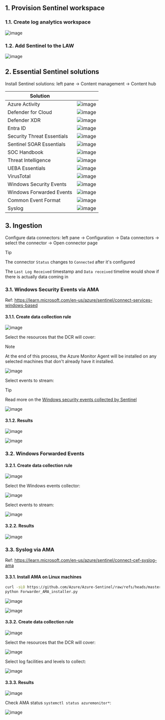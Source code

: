 ## 1. Provision Sentinel workspace

### 1.1. Create log analytics workspace

![image](https://github.com/user-attachments/assets/e2e98189-ce6c-4398-b05d-285a93ca5740)

### 1.2. Add Sentinel to the LAW

![image](https://github.com/user-attachments/assets/634941ff-871e-4fdf-ad39-46443fc3f039)

## 2. Essential Sentinel solutions

Install Sentinel solutions: left pane → Content management → Content hub

|Solution||
|---|---|
|Azure Activity|![image](https://github.com/user-attachments/assets/13706142-b82a-435a-8db9-6ca56762005c)|
|Defender for Cloud|![image](https://github.com/user-attachments/assets/5bc87714-192e-4355-bc17-064bf117081b)|
|Defender XDR|![image](https://github.com/user-attachments/assets/9b53ad74-3b19-4cde-8dc1-504c2350c441)|
|Entra ID|![image](https://github.com/user-attachments/assets/ecca831e-2d19-4716-b91e-e83cdae1c0df)|
|Security Threat Essentials|![image](https://github.com/user-attachments/assets/27376d78-0b58-4cd7-a818-584106eaedcc)|
|Sentinel SOAR Essentials|![image](https://github.com/user-attachments/assets/35ca6fbd-d58e-4d85-ad8d-b4ec3c1ac540)|
|SOC Handbook|![image](https://github.com/user-attachments/assets/ae730724-5078-48d9-b399-459192284b9b)|
|Threat Intelligence|![image](https://github.com/user-attachments/assets/02a7f848-b55e-447a-9962-81676ff8923b)|
|UEBA Essentials|![image](https://github.com/user-attachments/assets/9d9a441e-5c30-42db-b2b5-66a16e09a20a)|
|VirusTotal|![image](https://github.com/user-attachments/assets/47b36ab1-bd96-4f91-9242-465aabf16fb8)|
|Windows Security Events|![image](https://github.com/user-attachments/assets/bb179103-1e4d-4d0d-9bac-22033ea747e1)|
|Windows Forwarded Events|![image](https://github.com/user-attachments/assets/e0dbbec8-c6c3-4471-95d0-24e41fb2ffb4)|
|Common Event Format|![image](https://github.com/user-attachments/assets/c1cad278-2634-4628-b104-553c614c1e4e)|
|Syslog|![image](https://github.com/user-attachments/assets/024c1f44-769b-4ac9-946f-7785424c2844)|

## 3. Ingestion

Configure data connectors: left pane → Configuration → Data connectors → select the connector → Open connector page

> [!Tip]
>
> The connector `Status` changes to `Connected` after it's configured
>
> The `Last Log Received` timestamp and `Data received` timeline would show if there is actually data coming in

### 3.1. Windows Security Events via AMA

Ref: https://learn.microsoft.com/en-us/azure/sentinel/connect-services-windows-based

#### 3.1.1. Create data collection rule

![image](https://github.com/user-attachments/assets/0f738732-e94a-4db3-b8e8-e951b7163503)

Select the resources that the DCR will cover:

> [!Note]
>
> At the end of this process, the Azure Monitor Agent will be installed on any selected machines that don't already have it installed.

![image](https://github.com/user-attachments/assets/8afc7084-a162-41ad-b456-2d3366dc09d4)

Select events to stream:

> [!Tip]
>
> Read more on the [Windows security events collected by Sentinel](/windows-security-events.md)

![image](https://github.com/user-attachments/assets/ea3e9ea8-0eb4-49b6-aceb-810e966834c4)

#### 3.1.2. Results

![image](https://github.com/user-attachments/assets/21aba00d-3b21-4ee9-9f4e-d8f20609e453)

![image](https://github.com/user-attachments/assets/fac1ff37-840e-4d74-9e03-53423f02c3b5)

### 3.2. Windows Forwarded Events

#### 3.2.1. Create data collection rule

![image](https://github.com/user-attachments/assets/51214df4-5d93-4e57-ae85-d151ade8e4ab)

Select the Windows events collector:

![image](https://github.com/user-attachments/assets/fb06bf25-04c7-4167-b0ef-0affbd27c47f)

Select events to stream:

![image](https://github.com/user-attachments/assets/f77197b2-3a8d-45a9-8e9c-cfd2a1689f07)

#### 3.2.2. Results

![image](https://github.com/user-attachments/assets/cb73641d-3363-4163-9c04-6fae11dcaca0)

### 3.3. Syslog via AMA

Ref: https://learn.microsoft.com/en-us/azure/sentinel/connect-cef-syslog-ama

#### 3.3.1. Install AMA on Linux machines

```sh
curl -sLO https://github.com/Azure/Azure-Sentinel/raw/refs/heads/master/DataConnectors/Syslog/Forwarder_AMA_installer.py
python Forwarder_AMA_installer.py
```

![image](https://github.com/user-attachments/assets/8bfd847e-143a-4963-93a0-dd1c21286ba2)

![image](https://github.com/user-attachments/assets/5d55e148-25a7-42c0-9443-c540ff95bac2)

#### 3.3.2. Create data collection rule

![image](https://github.com/user-attachments/assets/8ad7f35c-a2b1-4fb9-bff8-1a8982221f51)

Select the resources that the DCR will cover:

![image](https://github.com/user-attachments/assets/bb5b4422-b724-4687-98c8-f30de1f79330)

Select log facilities and levels to collect:

![image](https://github.com/user-attachments/assets/218b1602-3da0-4557-8ade-2bebb530dcf6)

#### 3.3.3. Results

![image](https://github.com/user-attachments/assets/423999e2-91dc-467a-b1d6-71d2c5404e56)

Check AMA status `systemctl status azuremonitor*`:

![image](https://github.com/user-attachments/assets/dd272461-8668-45ce-b551-c1ce5e6cae7d)
